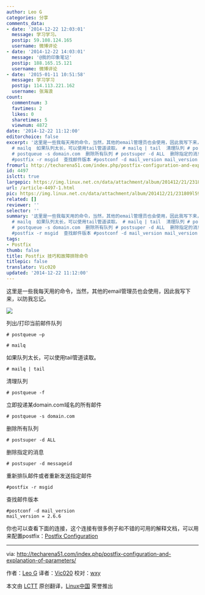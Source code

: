```yaml
---
author: Leo G
categories: 分享
comments_data:
- date: '2014-12-22 12:03:01'
  message: 学习学习。
  postip: 59.108.124.165
  username: 微博评论
- date: '2014-12-22 14:03:01'
  message: '@我的印象笔记'
  postip: 188.165.15.121
  username: 微博评论
- date: '2015-01-11 10:51:58'
  message: 学习学习
  postip: 114.113.221.162
  username: 张海浪
count:
  commentnum: 3
  favtimes: 2
  likes: 0
  sharetimes: 5
  viewnum: 4872
date: '2014-12-22 11:12:00'
editorchoice: false
excerpt: '这里是一些我每天用的命令，当然，其他的email管理员也会使用，因此我写下来，以防我忘记。  列出/打印当前邮件队列 # postqueue p
  # mailq  如果队列太长，可以使用tail管道读取。 # mailq | tail  清理队列 # postqueue -f  立即投递某domain.com域名的所有邮件
  # postqueue -s domain.com  删除所有队列 # postsuper -d ALL  删除指定的消息 # postsuper -d messageid  重新排队邮件或者重新发送指定邮件
  #postfix -r msgid  查找邮件版本 #postconf -d mail_version mail_version = 2.6.6  你也可以查看下面的连接，这个连接有很多例'
fromurl: http://techarena51.com/index.php/postfix-configuration-and-explanation-of-parameters/
id: 4497
islctt: true
largepic: https://img.linux.net.cn/data/attachment/album/201412/21/231809l59o99glc5tc5plz.png
url: /article-4497-1.html
pic: https://img.linux.net.cn/data/attachment/album/201412/21/231809l59o99glc5tc5plz.png.thumb.jpg
related: []
reviewer: ''
selector: ''
summary: '这里是一些我每天用的命令，当然，其他的email管理员也会使用，因此我写下来，以防我忘记。  列出/打印当前邮件队列 # postqueue p
  # mailq  如果队列太长，可以使用tail管道读取。 # mailq | tail  清理队列 # postqueue -f  立即投递某domain.com域名的所有邮件
  # postqueue -s domain.com  删除所有队列 # postsuper -d ALL  删除指定的消息 # postsuper -d messageid  重新排队邮件或者重新发送指定邮件
  #postfix -r msgid  查找邮件版本 #postconf -d mail_version mail_version = 2.6.6  你也可以查看下面的连接，这个连接有很多例'
tags:
- Postfix
thumb: false
title: Postfix 技巧和故障排除命令
titlepic: false
translator: Vic020
updated: '2014-12-22 11:12:00'
---
```


这里是一些我每天用的命令，当然，其他的email管理员也会使用，因此我写下来，以防我忘记。


![](/data/attachment/album/201412/21/231809l59o99glc5tc5plz.png)


列出/打印当前邮件队列



```
# postqueue –p

# mailq

```

如果队列太长，可以使用tail管道读取。



```
# mailq | tail

```

清理队列



```
# postqueue -f

```

立即投递某domain.com域名的所有邮件



```
# postqueue -s domain.com

```

删除所有队列



```
# postsuper -d ALL

```

删除指定的消息



```
# postsuper -d messageid

```

重新排队邮件或者重新发送指定邮件



```
#postfix -r msgid

```

查找邮件版本



```
#postconf -d mail_version
mail_version = 2.6.6

```

你也可以查看下面的连接，这个连接有很多例子和不错的可用的解释文档，可以用来配置postfix：[Postfix Configuration](http://www.apricot.net/apricot2004/doc/cd_content/24th%20February%202004/04%20-%20TTF%20Anti%20Spam%20&%20Anti%20Net%20Abuse%20-%20Suresh%20Ramasubramaniam/Devdas%20Bhagat.pdf)




---


via: <http://techarena51.com/index.php/postfix-configuration-and-explanation-of-parameters/>


作者：[Leo G](http://techarena51.com/) 译者：[Vic020](http://www.vicyu.net) 校对：[wxy](https://github.com/wxy)


本文由 [LCTT](https://github.com/LCTT/TranslateProject) 原创翻译，[Linux中国](http://linux.cn/) 荣誉推出